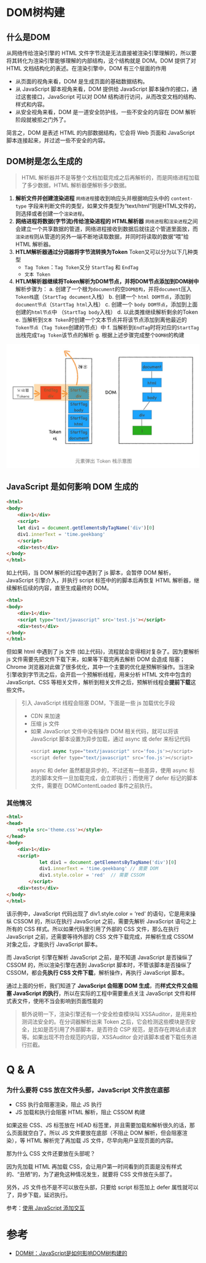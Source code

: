 # DOM树构建

## 什么是DOM
从网络传给渲染引擎的 HTML 文件字节流是无法直接被渲染引擎理解的，所以要将其转化为渲染引擎能够理解的内部结构，这个结构就是 DOM。DOM 提供了对 HTML 文档结构化的表述。在渲染引擎中，DOM 有三个层面的作用
- 从页面的视角来看，DOM 是生成页面的基础数据结构。
- 从 JavaScript 脚本视角来看，DOM 提供给 JavaScript 脚本操作的接口，通过这套接口，JavaScript 可以对 DOM 结构进行访问，从而改变文档的结构、样式和内容。
- 从安全视角来看，DOM 是一道安全防护线，一些不安全的内容在 DOM 解析阶段就被拒之门外了。

简言之，DOM 是表述 HTML 的内部数据结构，它会将 Web 页面和 JavaScript 脚本连接起来，并过滤一些不安全的内容。

## DOM树是怎么生成的
> HTML 解析器并不是等整个文档加载完成之后再解析的，而是网络进程加载了多少数据，HTML 解析器便解析多少数据。

1. **解析文件并创建渲染进程**
    `网络进程`接收到响应头并根据响应头中的 `content-type` 字段来判断文件的类型，如果文件类型为“text/html”则是HTML文件的，则选择或者创建一个`渲染进程`。
2. **网络进程将数据(字节流)传给渲染进程的 HTML解析器**
    `网络进程`和`渲染进程`之间会建立一个共享数据的管道，网络进程接收到数据后就往这个管道里面放，而`渲染进程`则从管道的另外一端不断地读取数据，并同时将读取的数据“喂”给 HTML 解析器。
3. **HTLM解析器通过分词器将字节流转换为Token**
    Token又可以分为以下几种类型
    - `Tag Token`：`Tag Token`又分 `StartTag` 和 `EndTag`
    - `文本 Token`
4. **HTLM解析器继续将Token解析为DOM节点，并将DOM节点添加到DOM树中**
    解析步骤为：
    a. 创建了一个根为`document`的空`DOM结构`，并将`document`压入 `Token栈`底（`StartTag document`入栈）
    b. 创建一个 `html DOM节点`，添加到 `document节点`（`StartTag html`入栈）
    c. 创建一个 `body DOM节点`，添加到上面创建的`html节点`中 （`StartTag body`入栈）
    d. 以此类推继续解析剩余的Token
    e. 当解析到`文本 Token`时创建一个文本节点并将该节点添加到离他最近的`Token节点`（`Tag Token`创建的节点）中
    f. 当解析到`EndTag`时将对应的`StartTag`出栈完成`Tag Token`该节点的解析
    g. 根据上述步骤完成整个`DOM树`的构建

![browser-DOM树构建-元素弹出Token栈](https://raw.githubusercontent.com/Coder-1024/image-host/main/imgs/frontend_notes/browser-DOM树构建-元素弹出Token栈.jpg)


## JavaScript 是如何影响 DOM 生成的
```html
<html>
<body>
    <div>1</div>
    <script>
    let div1 = document.getElementsByTagName('div')[0]
    div1.innerText = 'time.geekbang'
    </script>
    <div>test</div>
</body>
</html>
```
如上代码，当 DOM 解析的过程中遇到了 js 脚本，会暂停 DOM 解析，JavaScript 引擎介入，并执行 script 标签中的的脚本后再恢复 HTML 解析器，继续解析后续的内容，直至生成最终的 DOM。

```html
<html>
<body>
    <div>1</div>
    <script type="text/javascript" src='test.js'></script>
    <div>test</div>
</body>
</html>
```

但如果 html 中遇到了 js 文件 (如上代码)，流程就会变得相对复杂了。因为要解析 js 文件需要先把文件下载下来，如果等下载完再去解析 DOM 会造成 阻塞；Chrome 浏览器对此做了很多优化，其中一个主要的优化是预解析操作。当渲染引擎收到字节流之后，会开启一个预解析线程，用来分析 HTML 文件中包含的 JavaScript、CSS 等相关文件，解析到相关文件之后，预解析线程会**提前下载**这些文件。

> 引入 JavaScript 线程会阻塞 DOM，下面是一些 js 加载优化手段
> - CDN 来加速
> - 压缩 js 文件
> - 如果 JavaScript 文件中没有操作 DOM 相关代码，就可以将该 JavaScript 脚本设置为异步加载，通过 async 或 defer 来标记代码
>   ```js
>   <script async type="text/javascript" src='foo.js'></script>
>   <script defer type="text/javascript" src='foo.js'></script>
>   ```
>   async 和 defer 虽然都是异步的，不过还有一些差异，使用 async 标志的脚本文件一旦加载完成，会立即执行；而使用了 defer 标记的脚本文件，需要在 DOMContentLoaded 事件之前执行。

### 其他情况
```html
<html>
<head>
    <style src='theme.css'></style>
</head>
<body>
    <div>1</div>
    <script>
            let div1 = document.getElementsByTagName('div')[0]
            div1.innerText = 'time.geekbang' // 需要 DOM
            div1.style.color = 'red'  // 需要 CSSOM
        </script>
    <div>test</div>
</body>
</html>
```
该示例中，JavaScript 代码出现了 div1.style.color = ‘red' 的语句，它是用来操纵 CSSOM 的，所以在执行 JavaScript 之前，需要先解析 JavaScript 语句之上所有的 CSS 样式。所以如果代码里引用了外部的 CSS 文件，那么在执行 JavaScript 之前，还需要等待外部的 CSS 文件下载完成，并解析生成 CSSOM 对象之后，才能执行 JavaScript 脚本。

而 JavaScript 引擎在解析 JavaScript 之前，是不知道 JavaScript 是否操纵了 CSSOM 的，所以渲染引擎在遇到 JavaScript 脚本时，不管该脚本是否操纵了 CSSOM，都会**先执行 CSS 文件下载**，解析操作，再执行 JavaScript 脚本。

通过上面的分析，我们知道了 **JavaScript 会阻塞 DOM 生成**，而**样式文件又会阻塞 JavaScript 的执行**，所以在实际的工程中需要重点关注 JavaScript 文件和样式表文件，使用不当会影响到页面性能的


> 额外说明一下，渲染引擎还有一个安全检查模块叫 XSSAuditor，是用来检测词法安全的。在分词器解析出来 Token 之后，它会检测这些模块是否安全，比如是否引用了外部脚本，是否符合 CSP 规范，是否存在跨站点请求等。如果出现不符合规范的内容，XSSAuditor 会对该脚本或者下载任务进行拦截。

# Q & A
### 为什么要将 CSS 放在文件头部，JavaScript 文件放在底部
- CSS 执行会阻塞渲染，阻止 JS 执行
- JS 加载和执行会阻塞 HTML 解析，阻止 CSSOM 构建

如果这些 CSS、JS 标签放在 HEAD 标签里，并且需要加载和解析很久的话，那么页面就空白了。所以 JS 文件要放在底部（不阻止 DOM 解析，但会阻塞渲染），等 HTML 解析完了再加载 JS 文件，尽早向用户呈现页面的内容。

那为什么 CSS 文件还要放在头部呢？

因为先加载 HTML 再加载 CSS，会让用户第一时间看到的页面是没有样式的、“丑陋”的，为了避免这种情况发生，就要将 CSS 文件放在头部了。

另外，JS 文件也不是不可以放在头部，只要给 script 标签加上 defer 属性就可以了，异步下载，延迟执行。

参考：[使用 JavaScript 添加交互](https://developers.google.com/web/fundamentals/performance/critical-rendering-path/adding-interactivity-with-javascript)




# 参考
- [DOM树：JavaScript是如何影响DOM树构建的](https://blog.poetries.top/browser-working-principle/guide/part5/lesson22.html#%E4%BB%80%E4%B9%88%E6%98%AF-dom)